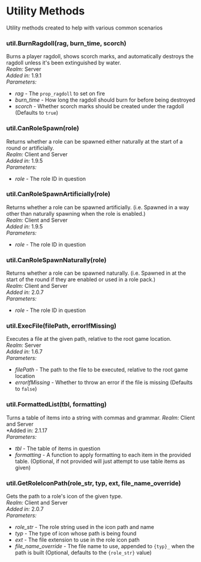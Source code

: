 # Utility Methods
Utility methods created to help with various common scenarios

### util.BurnRagdoll(rag, burn_time, scorch)
Burns a player ragdoll, shows scorch marks, and automatically destroys the ragdoll unless it's been extinguished by water.\
*Realm:* Server\
*Added in:* 1.9.1\
*Parameters:*
- *rag* - The `prop_ragdoll` to set on fire
- *burn_time* - How long the ragdoll should burn for before being destroyed
- *scorch* - Whether scorch marks should be created under the ragdoll (Defaults to `true`)

### util.CanRoleSpawn(role)
Returns whether a role can be spawned either naturally at the start of a round or artificially.\
*Realm:* Client and Server\
*Added in:* 1.9.5\
*Parameters:*
- *role* - The role ID in question

### util.CanRoleSpawnArtificially(role)
Returns whether a role can be spawned artificially. (i.e. Spawned in a way other than naturally spawning when the role is enabled.)\
*Realm:* Client and Server\
*Added in:* 1.9.5\
*Parameters:*
- *role* - The role ID in question

### util.CanRoleSpawnNaturally(role)
Returns whether a role can be spawned naturally. (i.e. Spawned in at the start of the round if they are enabled or used in a role pack.)\
*Realm:* Client and Server\
*Added in:* 2.0.7\
*Parameters:*
- *role* - The role ID in question

### util.ExecFile(filePath, errorIfMissing)
Executes a file at the given path, relative to the root game location.\
*Realm:* Server\
*Added in:* 1.6.7\
*Parameters:*
- *filePath* - The path to the file to be executed, relative to the root game location
- *errorIfMissing* - Whether to throw an error if the file is missing (Defaults to `false`)

### util.FormattedList(tbl, formatting)
Turns a table of items into a string with commas and grammar.
*Realm:* Client and Server\
*Added in: 2.1.17\
*Parameters:*
- *tbl* - The table of items in question
- *formatting* - A function to apply formatting to each item in the provided table. (Optional, if not provided will just attempt to use table items as given)

### util.GetRoleIconPath(role_str, typ, ext, file_name_override)
Gets the path to a role's icon of the given type.\
*Realm:* Client and Server\
*Added in:* 2.0.7\
*Parameters:*
- *role_str* - The role string used in the icon path and name
- *typ* - The type of icon whose path is being found
- *ext* - The file extension to use in the role icon path
- *file_name_override* - The file name to use, appended to `{typ}_` when the path is built (Optional, defaults to the `{role_str}` value)
